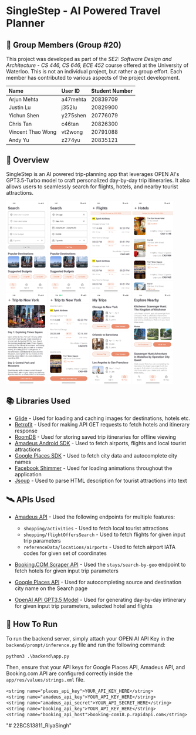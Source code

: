 # SingleStep - AI Powered Travel Planner

## :busts_in_silhouette: Group Members (Group #20)

This project was developed as part of the *SE2: Software Design and Architecture - CS 446, CS 646, ECE 452* course offered at the University of Waterloo. This is not an individual project, but rather a group effort. Each member has contributed to various aspects of the project development.

|Name | User ID | Student Number |
|:------|:---------|:--------------|
|Arjun Mehta|a47mehta|20839709|
|Justin Lu|j352lu|20829900|
|Yichun Shen|y275shen|20776079|
|Chris Tan|c46tan|20826300|
|Vincent Thao Wong|vt2wong|20791088|
|Andy Yu|z274yu|20835121|

## :memo: Overview

SingleStep is an AI powered trip-planning app that leverages OPEN AI's GPT3.5-Turbo model to craft personalized day-by-day trip itineraries. It also allows users to seamlessly search for flights, hotels, and nearby tourist attractions.

<p float="left">
  <img src="images/1.jpg" width="22%" />
  <img src="images/2.jpg" width="22%" />
  <img src="images/3.jpg" width="22%" />
  <img src="images/4.jpg" width="22%" />
  <img src="images/5.jpg" width="22%" />
  <img src="images/6.jpg" width="22%" />
  <img src="images/7.jpg" width="22%" />
  <img src="images/8.jpg" width="22%" />
</p>

## :books: Libraries Used
- [Glide](https://github.com/bumptech/glide) - Used for loading and caching images for destinations, hotels etc.
- [Retrofit](https://square.github.io/retrofit/) - Used for making API GET requests to fetch hotels and itinerary response
- [RoomDB](https://developer.android.com/training/data-storage/room) - Used for storing saved trip itineraries for offline viewing
- [Amadeus Android SDK](https://github.com/amadeus4dev-examples/amadeus-android) - Used to fetch airports, flights and local tourist attractions
- [Google Places SDK](https://developers.google.com/maps/documentation/places/android-sdk/overview) - Used to fetch city data and autocomplete city names
- [Facebook Shimmer](https://github.com/facebookarchive/shimmer-android) - Used for loading animations throughout the application
- [Jsoup](https://jsoup.org/) - Used to parse HTML description for tourist attractions into text

## :artificial_satellite: APIs Used
- [Amadeus API](https://developers.amadeus.com/) - Used the following endpoints for multiple features:
  -  `shopping/activities` - Used to fetch local tourist attractions
  -  `shopping/flightOffersSearch` - Used to fetch flights for given input trip parameters
  -  `referenceData/locations/airports` - Used to fetch airport IATA codes for given set of coordinates

- [Booking.COM Scraper API](https://rapidapi.com/ntd119/api/booking-com18) - Used the `stays/search-by-geo` endpoint to fetch hotels for given input trip parameters

- [Google Places API](https://developers.google.com/maps/documentation/places/web-service/overview) - Used for autocompleting source and destination city name on the Search page

- [OpenAI API GPT3.5 Model](https://platform.openai.com/docs/models/gpt-3-5-turbo) - Used for generating day-by-day intinerary for given input trip parameters, selected hotel and flights

## :runner: How To Run
To run the backend server, simply attach your OPEN AI API Key in the `backend/prompt/inference.py` file and run the following command:
```
python3 .\backend\app.py
```

Then, ensure that your API keys for Google Places API, Amadeus API, and Booking.com API are configured correctly inside the `app/res/values/strings.xml` file.
```
<string name="places_api_key">YOUR_API_KEY_HERE</string>
<string name="amadeus_api_key">YOUR_API_KEY_HERE</string>
<string name="amadeus_api_secret">YOUR_API_SECRET_HERE</string>
<string name="booking_api_key">YOUR_API_KEY_HERE</string>
<string name="booking_api_host">booking-com18.p.rapidapi.com</string>
```



"# 22BCS13811_RiyaSingh" 
